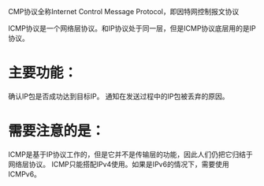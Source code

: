 CMP协议全称Internet Control Message Protocol，即因特网控制报文协议

ICMP协议是一个网络层协议。和IP协议处于同一层，但是ICMP协议底层用的是IP协议。

# 主要功能：
确认IP包是否成功达到目标IP。
通知在发送过程中的IP包被丢弃的原因。

# 需要注意的是：
ICMP是基于IP协议工作的，但是它并不是传输层的功能，因此人们仍把它归结于网络层协议。
ICMP只能搭配IPv4使用。如果是IPv6的情况下，需要使用ICMPv6。
